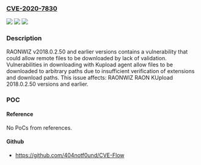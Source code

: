 ### [CVE-2020-7830](https://cve.mitre.org/cgi-bin/cvename.cgi?name=CVE-2020-7830)
![](https://img.shields.io/static/v1?label=Product&message=RAON%20KUpload&color=blue)
![](https://img.shields.io/static/v1?label=Version&message=%3C%3D2018.0.2.50%20&color=brightgreen)
![](https://img.shields.io/static/v1?label=Vulnerability&message=File%20download&color=brightgreen)

### Description

RAONWIZ v2018.0.2.50 and earlier versions contains a vulnerability that could allow remote files to be downloaded by lack of validation. Vulnerabilities in downloading with Kupload agent allow files to be downloaded to arbitrary paths due to insufficient verification of extensions and download paths. This issue affects: RAONWIZ RAON KUpload 2018.0.2.50 versions and earlier.

### POC

#### Reference
No PoCs from references.

#### Github
- https://github.com/404notf0und/CVE-Flow

